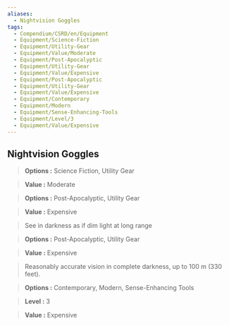 ```yaml
---
aliases:
  - Nightvision Goggles
tags:
  - Compendium/CSRD/en/Equipment
  - Equipment/Science-Fiction
  - Equipment/Utility-Gear
  - Equipment/Value/Moderate
  - Equipment/Post-Apocalyptic
  - Equipment/Utility-Gear
  - Equipment/Value/Expensive
  - Equipment/Post-Apocalyptic
  - Equipment/Utility-Gear
  - Equipment/Value/Expensive
  - Equipment/Contemporary
  - Equipment/Modern
  - Equipment/Sense-Enhancing-Tools
  - Equipment/Level/3
  - Equipment/Value/Expensive
---
```

  
    
## Nightvision Goggles    
    
>    
> **Options :** Science Fiction, Utility Gear    
> **Value :** Moderate    
    
>    
> **Options :** Post-Apocalyptic, Utility Gear    
> **Value :** Expensive    
    
>See in darkness as if dim light at long range    
> **Options :** Post-Apocalyptic, Utility Gear    
> **Value :** Expensive    
    
>Reasonably accurate vision in complete darkness, up to 100 m (330 feet).    
> **Options :** Contemporary, Modern, Sense-Enhancing Tools    
> **Level :** 3    
> **Value :** Expensive